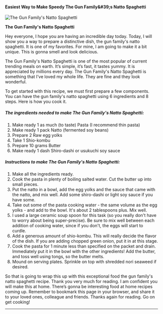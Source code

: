             

#### Easiest Way to Make Speedy The Gun Family&amp;#39;s Natto Spaghetti

![The Gun Family's Natto Spaghetti](https://img-global.cpcdn.com/recipes/5555695618359296/751x532cq70/the-gun-familys-natto-spaghetti-recipe-main-photo.jpg)

**The Gun Family's Natto Spaghetti**

Hey everyone, I hope you are having an incredible day today. Today, I will show you a way to prepare a distinctive dish, the gun family's natto spaghetti. It is one of my favorites. For mine, I am going to make it a bit unique. This is gonna smell and look delicious.

The Gun Family's Natto Spaghetti is one of the most popular of current trending meals on earth. It’s simple, it’s fast, it tastes yummy. It is appreciated by millions every day. The Gun Family's Natto Spaghetti is something that I’ve loved my whole life. They are fine and they look wonderful.

To get started with this recipe, we must first prepare a few components. You can have the gun family's natto spaghetti using 6 ingredients and 8 steps. Here is how you cook it.

##### The ingredients needed to make The Gun Family's Natto Spaghetti:

1.  Make ready 1 as much (to taste) Pasta (I recommend thin pasta)
2.  Make ready 1 pack Natto (fermented soy beans)
3.  Prepare 2 Raw egg yolks
4.  Take 1 Shio-kombu
5.  Prepare 10 grams Butter
6.  Make ready 1 dash Shiro-dashi or usukuchi soy sauce

##### Instructions to make The Gun Family's Natto Spaghetti:

1.  Make all the ingredients ready.
2.  Cook the pasta in plenty of boiling salted water. Cut the butter up into small pieces.
3.  Put the natto in a bowl, add the egg yolks and the sauce that came with the natto, and mix well. Add some shiro-dashi or light soy sauce if you have some.
4.  Take out some of the pasta cooking water - the same volume as the egg yolks - and add to the bowl. It's about 2 tablespoons plus. Mix well.
5.  I used a large ceramic soup spoon for this task (so you really don't have to worry about being super-precise). Be sure to mix well between each addition of cooking water, since if you don't, the eggs will start to curdle.
6.  Add a generous amount of shio-kombu. This will really decide the flavor of the dish. If you are adding chopped green onion, put it in at this stage.
7.  Cook the pasta for 1 minute less than specified on the packet and drain. Immediately put it in the bowl with the other ingredients! Add the butter, and toss well using tongs, so the butter melts.
8.  Mound on serving plates. Sprinkle on top with shredded nori seaweed if desired.

So that is going to wrap this up with this exceptional food the gun family's natto spaghetti recipe. Thank you very much for reading. I am confident you will make this at home. There’s gonna be interesting food at home recipes coming up. Remember to bookmark this page in your browser, and share it to your loved ones, colleague and friends. Thanks again for reading. Go on get cooking!

* * *